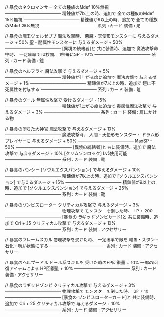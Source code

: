 // 暴食のネクロマンサー
全ての種族のMdef 10%無視
―――――――――――――
精錬値が7以上の時、追加で
全ての種族のMdef 15%無視
―――――――――――――
精錬値が9以上の時、追加で
全ての種族のMdef 25%無視
―――――――――――――
系列 : カード
装備 : 兜


// 暴食の魔王ヴェルゼブブ
魔法攻撃時、
悪魔・天使形モンスターに
与えるダメージ + 50%
聖・闇属性モンスターに
与えるダメージ + 50%
―――――――――――――
[異境の統轄者]と
共に装備時、追加で
魔法攻撃命中時、
一定確率で10秒間、
1秒毎にSP + 10%
―――――――――――――
系列 : カード
装備 : 鎧


// 暴食のヘルフライ
魔法攻撃で
与えるダメージ + 5%
―――――――――――――
精錬値が1上がる度に追加で
魔法攻撃で
与えるダメージ + 1%
―――――――――――――
精錬値が7以上の時、追加で
鎧に不死属性を付与する
―――――――――――――
系列 : カード
装備 : 鎧


// 暴食のグール
無属性攻撃で
受けるダメージ - 15%
―――――――――――――
精錬値が1上がる度に追加で
毒属性魔法攻撃で
与えるダメージ + 3%
―――――――――――――
系列 : カード
装備 : 肩にかける物


// 暴食の堕ちた大神官
魔法攻撃で
与えるダメージ + 10%
―――――――――――――
魔法攻撃時、
人間・天使形モンスター・
ドラム形プレイヤーに
与えるダメージ + 50%
―――――――――――――
MaxSP - 50%
―――――――――――――
[異境の統轄者]と
共に装備時、追加で
魔法攻撃で
与えるダメージ + 10%
[クリムゾンロック]
Lv5使用可能
―――――――――――――
系列 : カード
装備 : 靴

// 暴食のバンシー
[ソウルエクスパンション]
で与えるダメージ + 10%
―――――――――――――
精錬値が7以上の時、追加で
[ソウルエクスパンション]
で与えるダメージ + 15%
―――――――――――――
精錬値が9以上の時、追加で
[ソウルエクスパンション]
で与えるダメージ + 25%
―――――――――――――
系列 : カード
装備 : 靴


// 暴食のゾンビスローター
クリティカル攻撃で
与えるダメージ + 3%
―――――――――――――
物理攻撃で
モンスターを倒した時、
HP + 200
―――――――――――――
[暴食の
ラギッドゾンビカード]と
共に装備時、追加で
Cri + 25
クリティカル攻撃で
与えるダメージ + 10%
―――――――――――――
系列 : カード
装備 : アクセサリー


// 暴食のフレームスカル
物理攻撃を受けた時、
一定確率で敵を
暗黒・スタン・
石化・呪い状態にする
―――――――――――――
系列 : カード
装備 : アクセサリー


// 暴食のヘルプードル
ヒール系スキルを
受けた時のHP回復量 + 10%
一部の回復アイテムによる
HP回復量 + 10%
―――――――――――――
系列 : カード
装備 : アクセサリー


// 暴食のラギッドゾンビ
クリティカル攻撃で
与えるダメージ + 3%
―――――――――――――
物理攻撃で
モンスターを倒した時、
SP + 10
―――――――――――――
[暴食の
ゾンビスローターカード]と
共に装備時、追加で
Cri + 25
クリティカル攻撃で
与えるダメージ + 10%
―――――――――――――
系列 : カード
装備 : アクセサリー


